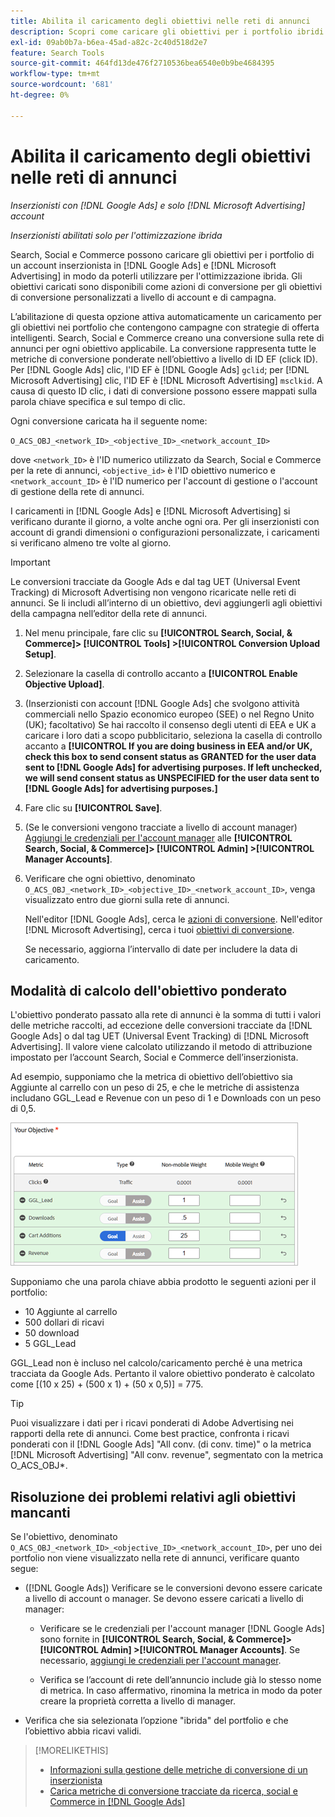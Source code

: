 ```yaml
---
title: Abilita il caricamento degli obiettivi nelle reti di annunci
description: Scopri come caricare gli obiettivi per i portfolio ibridi in  [!DNL Google Ads]  e  [!DNL Microsoft Advertising].
exl-id: 09ab0b7a-b6ea-45ad-a82c-2c40d518d2e7
feature: Search Tools
source-git-commit: 464fd13de476f2710536bea6540e0b9be4684395
workflow-type: tm+mt
source-wordcount: '681'
ht-degree: 0%

---
```


# Abilita il caricamento degli obiettivi nelle reti di annunci

*Inserzionisti con [!DNL Google Ads] e solo [!DNL Microsoft Advertising] account*

*Inserzionisti abilitati solo per l&#39;ottimizzazione ibrida*

Search, Social e Commerce possono caricare gli obiettivi per i portfolio di un account inserzionista in [!DNL Google Ads] e [!DNL Microsoft Advertising] in modo da poterli utilizzare per l&#39;ottimizzazione ibrida. Gli obiettivi caricati sono disponibili come azioni di conversione per gli obiettivi di conversione personalizzati a livello di account e di campagna.

L’abilitazione di questa opzione attiva automaticamente un caricamento per gli obiettivi nei portfolio che contengono campagne con strategie di offerta intelligenti. Search, Social e Commerce creano una conversione sulla rete di annunci per ogni obiettivo applicabile. La conversione rappresenta tutte le metriche di conversione ponderate nell’obiettivo a livello di ID EF (click ID). Per [!DNL Google Ads] clic, l&#39;ID EF è [!DNL Google Ads] `gclid`; per [!DNL Microsoft Advertising] clic, l&#39;ID EF è [!DNL Microsoft Advertising] `msclkid`. A causa di questo ID clic, i dati di conversione possono essere mappati sulla parola chiave specifica e sul tempo di clic.

Ogni conversione caricata ha il seguente nome:

`O_ACS_OBJ_<network_ID>_<objective_ID>_<network_account_ID>`

dove `<network_ID>` è l&#39;ID numerico utilizzato da Search, Social e Commerce per la rete di annunci, `<objective_id>` è l&#39;ID obiettivo numerico e `<network_account_ID>` è l&#39;ID numerico per l&#39;account di gestione o l&#39;account di gestione della rete di annunci.

I caricamenti in [!DNL Google Ads] e [!DNL Microsoft Advertising] si verificano durante il giorno, a volte anche ogni ora. Per gli inserzionisti con account di grandi dimensioni o configurazioni personalizzate, i caricamenti si verificano almeno tre volte al giorno.

>[!IMPORTANT]
>
>Le conversioni tracciate da Google Ads e dal tag UET (Universal Event Tracking) di Microsoft Advertising non vengono ricaricate nelle reti di annunci. Se li includi all’interno di un obiettivo, devi aggiungerli agli obiettivi della campagna nell’editor della rete di annunci.

1. Nel menu principale, fare clic su **[!UICONTROL Search, Social, & Commerce]> [!UICONTROL Tools] >[!UICONTROL Conversion Upload Setup]**.

1. Selezionare la casella di controllo accanto a **[!UICONTROL Enable Objective Upload]**.

1. (Inserzionisti con account [!DNL Google Ads] che svolgono attività commerciali nello Spazio economico europeo (SEE) o nel Regno Unito (UK); facoltativo) Se hai raccolto il consenso degli utenti di EEA e UK a caricare i loro dati a scopo pubblicitario, seleziona la casella di controllo accanto a **[!UICONTROL If you are doing business in EEA and/or UK, check this box to send consent status as GRANTED for the user data sent to [!DNL Google Ads] for advertising purposes. If left unchecked, we will send consent status as UNSPECIFIED for the user data sent to [!DNL Google Ads] for advertising purposes.]**

1. Fare clic su **[!UICONTROL Save]**.

1. (Se le conversioni vengono tracciate a livello di account manager) [Aggiungi le credenziali per l&#39;account manager](/help/search-social-commerce/admin/manager-accounts.md) alle **[!UICONTROL Search, Social, & Commerce]> [!UICONTROL Admin] >[!UICONTROL Manager Accounts]**.

1. Verificare che ogni obiettivo, denominato `O_ACS_OBJ_<network_ID>_<objective_ID>_<network_account_ID>`, venga visualizzato entro due giorni sulla rete di annunci.

   Nell&#39;editor [!DNL Google Ads], cerca le [azioni di conversione](https://support.google.com/google-ads/answer/11461796). Nell&#39;editor [!DNL Microsoft Advertising], cerca i tuoi [obiettivi di conversione](https://help.ads.microsoft.com/#apex/ads/en/56709).

   Se necessario, aggiorna l’intervallo di date per includere la data di caricamento.

## Modalità di calcolo dell&#39;obiettivo ponderato

L&#39;obiettivo ponderato passato alla rete di annunci è la somma di tutti i valori delle metriche raccolti, ad eccezione delle conversioni tracciate da [!DNL Google Ads] o dal tag UET (Universal Event Tracking) di [!DNL Microsoft Advertising]. Il valore viene calcolato utilizzando il metodo di attribuzione impostato per l’account Search, Social e Commerce dell’inserzionista.

Ad esempio, supponiamo che la metrica di obiettivo dell’obiettivo sia Aggiunte al carrello con un peso di 25, e che le metriche di assistenza includano GGL_Lead e Revenue con un peso di 1 e Downloads con un peso di 0,5.

![Esempio di obiettivo ponderato](/help/search-social-commerce/assets/objective-example.png "Esempio di obiettivo ponderato")

Supponiamo che una parola chiave abbia prodotto le seguenti azioni per il portfolio:

* 10 Aggiunte al carrello
* 500 dollari di ricavi
* 50 download
* 5 GGL_Lead

GGL_Lead non è incluso nel calcolo/caricamento perché è una metrica tracciata da Google Ads. Pertanto il valore obiettivo ponderato è calcolato come [(10 x 25) + (500 x 1) + (50 x 0,5)] = 775.

>[!TIP]
>
>Puoi visualizzare i dati per i ricavi ponderati di Adobe Advertising nei rapporti della rete di annunci. Come best practice, confronta i ricavi ponderati con il [!DNL Google Ads] &quot;All conv. (di conv. time)&quot; o la metrica [!DNL Microsoft Advertising] &quot;All conv. revenue&quot;, segmentato con la metrica O_ACS_OBJ*.<!--clarify -->

## Risoluzione dei problemi relativi agli obiettivi mancanti

Se l&#39;obiettivo, denominato `O_ACS_OBJ_<network_ID>_<objective_ID>_<network_account_ID>`, per uno dei portfolio non viene visualizzato nella rete di annunci, verificare quanto segue:

* ([!DNL Google Ads]) Verificare se le conversioni devono essere caricate a livello di account o manager. Se devono essere caricati a livello di manager:

   * Verificare se le credenziali per l&#39;account manager [!DNL Google Ads] sono fornite in **[!UICONTROL Search, Social, & Commerce]> [!UICONTROL Admin] >[!UICONTROL Manager Accounts]**. Se necessario, [aggiungi le credenziali per l&#39;account manager](/help/search-social-commerce/admin/manager-accounts.md).

   * Verifica se l’account di rete dell’annuncio include già lo stesso nome di metrica. In caso affermativo, rinomina la metrica in modo da poter creare la proprietà corretta a livello di manager.

* Verifica che sia selezionata l’opzione &quot;ibrida&quot; del portfolio e che l’obiettivo abbia ricavi validi.

>[!MORELIKETHIS]
>
>* [Informazioni sulla gestione delle metriche di conversione di un inserzionista](/help/search-social-commerce/admin/conversion-metrics/conversion-metric-about.md)
>* [Carica metriche di conversione tracciate da ricerca, social e Commerce in [!DNL Google Ads]](conversion-metrics-upload-to-google.md)
